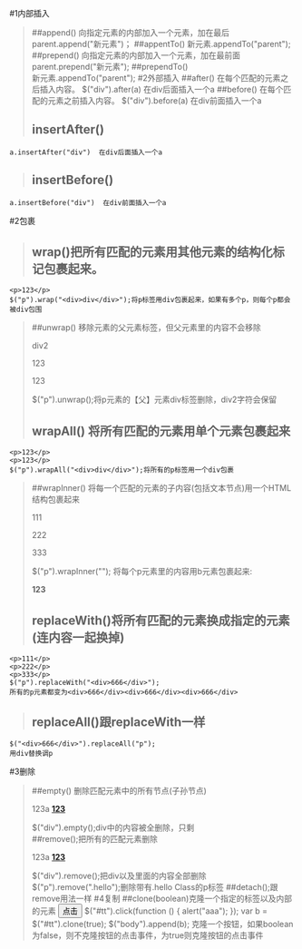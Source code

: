 #1内部插入
> ##append()  向指定元素的内部加入一个元素，加在最后
	parent.append("新元素")；
> ##appentTo()
	新元素.appendTo("parent");
> ##prepend() 向指定元素的内部加入一个元素，加在最前面
	parent.prepend("新元素");
> ##prependTo()  
	新元素.appendTo("parent");
#2外部插入
> ##after() 在每个匹配的元素之后插入内容。
	$("div").after(a)  在div后面插入一个a
> ##before() 在每个匹配的元素之前插入内容。
	$("div").before(a) 在div前面插入一个a
> ## insertAfter()
	a.insertAfter("div")  在div后面插入一个a
> ## insertBefore()
	a.insertBefore("div")  在div前面插入一个a
#2包裹 
> ## wrap()把所有匹配的元素用其他元素的结构化标记包裹起来。
	<p>123</p>
	$("p").wrap("<div>div</div>");将p标签用div包裹起来，如果有多个p，则每个p都会被div包围
> ##unwrap() 移除元素的父元素标签，但父元素里的内容不会移除
	<div>
        div2
        <p>123</p>
        <p>123</p>
    </div>
	$("p").unwrap();将p元素的【父】元素div标签删除，div2字符会保留
> ## wrapAll()  将所有匹配的元素用单个元素包裹起来
	<p>123</p>
	<p>123</p>
	$("p").wrapAll("<div>div</div>");将所有的p标签用一个div包裹
> ##wrapInner() 将每一个匹配的元素的子内容(包括文本节点)用一个HTML结构包裹起来
	<p>111</p>
    <p>222</p>
    <p>333</p>
	$("p").wrapInner("<b></b>");
	将每个p元素里的内容用b元素包裹起来:<p><b>123</b></p>
> ## replaceWith()将所有匹配的元素换成指定的元素(连内容一起换掉)
	<p>111</p>
    <p>222</p>
    <p>333</p>
	$("p").replaceWith("<div>666</div>");
	所有的p元素都变为<div>666</div><div>666</div><div>666</div>
> ## replaceAll()跟replaceWith一样 
	$("<div>666</div>").replaceAll("p");
	用div替换调p
#3删除
> ##empty() 删除匹配元素中的所有节点(子孙节点)
	<div>
       <p>
           123a
           <a href="#"><b>123</b></a>
       </p>
	</div>
	$("div").empty();div中的内容被全删除，只剩<div></div>
> ##remove();把所有的匹配元素删除
	<div>
       <p>
           123a
           <a href="#"><b>123</b></a>
       </p>
	</div>
	$("div").remove();把div以及里面的内容全部删除
	$("p").remove(".hello");删除带有.hello Class的p标签
> ##detach();跟remove用法一样
#4复制
> ##clone(boolean)克隆一个指定的标签以及内部的元素
	<button id="tt">点击</button>
	$("#tt").click(function () {
        alert("aaa");
    });
    var b = $("#tt").clone(true);
    $("body").append(b);
	克隆一个按钮，如果boolean为false，则不克隆按钮的点击事件，为true则克隆按钮的点击事件

